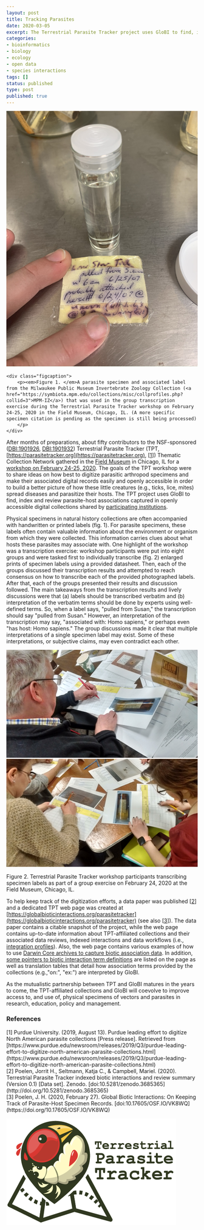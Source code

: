 ```yaml
---
layout: post
title: Tracking Parasites
date: 2020-03-05
excerpt: The Terrestrial Parasite Tracker project uses GloBI to find, index and review parasite-host associations captured in openly accessible digital collections shared by participating institutions.
categories:
- bioinformatics
- biology
- ecology
- open data
- species interactions
tags: []
status: published
type: post
published: true
---
```


<div class="figure figure-globi left">
    <img src="/assets/tpt-workshop-0.jpg" alt="Arctos"/>

    <div class="figcaption">
        <p><em>Figure 1. </em>A parasite specimen and associated label from the Milwaukee Public Museum Invertebrate Zoology Collection (<a href="https://symbiota.mpm.edu/collections/misc/collprofiles.php?collid=3">MPM-IZ</a>) that was used in the group transcription exercise during the Terrestrial Parasite Tracker workshop on February 24-25, 2020 in the Field Museum, Chicago, IL. (A more specific specimen citation is pending as the specimen is still being processed)
        </p>
    </div>
</div>

After months of preparations, about fifty contributors to the NSF-sponsored ([DBI:1901926](https://nsf.gov/awardsearch/showAward?AWD_ID=1901926), [DBI:1901932](https://nsf.gov/awardsearch/showAward?AWD_ID=1901932)) Terrestrial Parasite Tracker (TPT, [https://parasitetracker.org](https://parasitetracker.org), [[1](#1)]) Thematic Collection Network gathered in the [Field Museum](https://fieldmuseum.org) in Chicago, IL for a [workshop on February 24-25, 2020](https://www.idigbio.org/content/terrestrial-parasite-tracker-workshop-best-practices-and-standardization-digital-data). The goals of the TPT workshop were to share ideas on how best to digitize parasitic arthropod specimens and make their associated digital records easily and openly accessible in order to build a better picture of how these little creatures (e.g., ticks, lice, mites) spread diseases and parasitize their hosts. The TPT project uses GloBI to find, index and review parasite-host associations captured in openly accessible digital collections shared by [participating institutions](/parasitetracker/#tpt-collections-status).

Physical specimens in natural history collections are often accompanied with handwritten or printed labels (fig. 1). For parasite specimens, these labels often contain valuable information about the environment or organism from which they were collected. This information carries clues about what hosts these parasites may associate with. One highlight of the workshop was a transcription exercise: workshop participants were put into eight groups and were tasked first to individually transcribe (fig. 2) enlarged prints of specimen labels using a provided datasheet. Then, each of the groups discussed their transcription results and attempted to reach consensus on how to transcribe each of the provided photographed labels. After that, each of the groups presented their results and discussion followed. The main takeaways from the transcription results and lively discussions were that (a) labels should be transcribed verbatim and (b) interpretation of the verbatim terms should be done by experts using well-defined terms. So, when a label says, "pulled from Susan," the transcription should say "pulled from Susan." However, an interpretation of the transcription may say, "associated with: Homo sapiens," or perhaps even "has host: Homo sapiens." The group discussions made it clear that multiple interpretations of a single specimen label may exist. Some of these interpretations, or subjective claims, may even contradict each other. 

<div class="figure figure-globi right">
    <img src="/assets/tpt-workshop-1.jpg" alt="Workshop participants transcribing labels."/>
    <img src="/assets/tpt-workshop-2.jpg" alt="workshop participants transcribing labels."/>
    <div class="figcaption">
        <p>Figure 2. Terrestrial Parasite Tracker workshop participants transcribing specimen labels as part of a group exercise on February 24, 2020 at the Field Museum, Chicago, IL.
        </p>
    </div>
</div>


To help keep track of the digitization efforts, a data paper was published [[2](#2)] and a dedicated TPT web page was created at [https://globalbioticinteractions.org/parasitetracker](https://globalbioticinteractions.org/parasitetracker) (see also [[3](#3)]). The data paper contains a citable snapshot of the project, while the web page contains up-to-date information about TPT-affiliated collections and their associated data reviews, indexed interactions and data workflows (i.e., [integration profiles](/parasitetracker/#integration-profiles)). Also, the web page contains various examples of how to use [Darwin Core archives to capture biotic association data](/parasitetracker/#dwca-guidelines). In addition, [some pointers to biotic interaction term definitions](/parasitetracker/#supported-terms) are listed on the page as well as translation tables that detail how association terms provided by the collections (e.g.,"on:", "ex:") are interpreted by GloBI.

As the mutualistic partnership between TPT and GloBI matures in the years to come, the TPT-affiliated collections and GloBI will coevolve to improve access to, and use of, physical specimens of vectors and parasites in research, education, policy and management.

### References

<div id="1"></div>
[1] Purdue University. (2019, August 13). Purdue leading effort to digitize North American parasite collections [Press release]. Retrieved from [https://www.purdue.edu/newsroom/releases/2019/Q3/purdue-leading-effort-to-digitize-north-american-parasite-collections.html](https://www.purdue.edu/newsroom/releases/2019/Q3/purdue-leading-effort-to-digitize-north-american-parasite-collections.html)

<div id="2"></div>
[2] Poelen, Jorrit H., Seltmann, Katja C., & Campbell, Mariel. (2020). Terrestrial Parasite Tracker indexed biotic interactions and review summary (Version 0.1) [Data set]. Zenodo. [doi:10.5281/zenodo.3685365](http://doi.org/10.5281/zenodo.3685365)

<div id="3"></div>
[3] Poelen, J. H. (2020, February 27). Global Biotic Interactions: On Keeping Track of Parasite-Host Specimen Records. [doi:10.17605/OSF.IO/VK8WQ](https://doi.org/10.17605/OSF.IO/VK8WQ)

<a href="https://parasitetracker.org"><img src="/assets/TPTlogo_wide.png" alt="Arctos"/></a>


